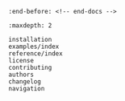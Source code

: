<!-- markdownlint-disable MD041 -->

```{include} ../README.md
:end-before: <!-- end-docs -->
```

```{toctree}
:maxdepth: 2

installation
examples/index
reference/index
license
contributing
authors
changelog
navigation
```
